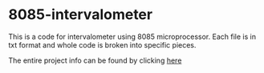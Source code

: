 # 8085-intervalometer
This is a code for intervalometer using 8085 microprocessor.
Each file is in txt format and whole code is broken into specific pieces.

The entire project info can be found by clicking [here](http://8085projects.in/2016/12/01/8085-intervalometer/)
